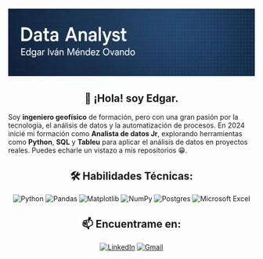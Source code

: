 ![Banner](Banner2.png)

<div align="center">
  
## 👋 ¡Hola! soy Edgar.

<div>

<div align="left">

Soy **ingeniero geofísico** de formación, pero con una gran pasión por la tecnología, el análisis de datos y la automatización de procesos. En 2024 inicié mi formación como **Analista de datos Jr**, explorando herramientas como **Python**, **SQL** y **Tableu** para aplicar el análisis de datos en proyectos reales. Puedes echarle un vistazo a mis repositorios 😁.

<div>

<div align="center">

## 🛠️ Habilidades Técnicas:

![Python](https://img.shields.io/badge/python-3670A0?style=for-the-badge&logo=python&logoColor=ffdd54)
![Pandas](https://img.shields.io/badge/pandas-%23150458.svg?style=for-the-badge&logo=pandas&logoColor=white)
![Matplotlib](https://img.shields.io/badge/Matplotlib-%23ffffff.svg?style=for-the-badge&logo=Matplotlib&logoColor=black)
![NumPy](https://img.shields.io/badge/numpy-%23013243.svg?style=for-the-badge&logo=numpy&logoColor=white)
![Postgres](https://img.shields.io/badge/postgres-%23316192.svg?style=for-the-badge&logo=postgresql&logoColor=white)
![Microsoft Excel](https://img.shields.io/badge/Microsoft_Excel-217346?style=for-the-badge&logo=microsoft-excel&logoColor=white)

## 📫 Encuentrame en:
[![LinkedIn](https://img.shields.io/badge/LinkedIn-0077B5?style=for-the-badge&logo=linkedin&logoColor=white)](https://www.linkedin.com/in/edgarmendezov/)
[![Gmail](https://img.shields.io/badge/Gmail-D14836?style=for-the-badge&logo=gmail&logoColor=white)](mailto:edgarmendeez@gmail.com)

<div>
<!--
**EdgarMdz2/EdgarMdz2** is a ✨ _special_ ✨ repository because its `README.md` (this file) appears on your GitHub profile.

Here are some ideas to get you started:

- 🔭 I’m currently working on ...
- 🌱 I’m currently learning ...
- 👯 I’m looking to collaborate on ...
- 🤔 I’m looking for help with ...
- 💬 Ask me about ...
- 📫 How to reach me: ...
- 😄 Pronouns: ...
- ⚡ Fun fact: ...
-->
